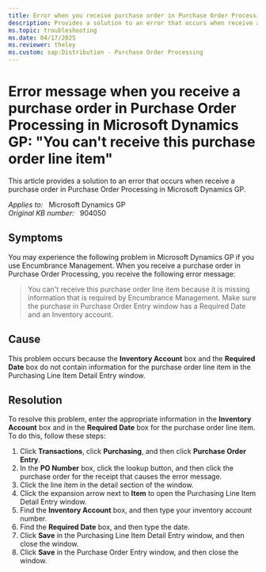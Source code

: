 ```yaml
---
title: Error when you receive purchase order in Purchase Order Processing in Microsoft Dynamics GP 
description: Provides a solution to an error that occurs when receive a purchase order in Purchase Order Processing in Microsoft Dynamics GP.
ms.topic: troubleshooting
ms.date: 04/17/2025
ms.reviewer: theley
ms.custom: sap:Distribution - Purchase Order Processing
---
```

# Error message when you receive a purchase order in Purchase Order Processing in Microsoft Dynamics GP: "You can't receive this purchase order line item"

This article provides a solution to an error that occurs when receive a purchase order in Purchase Order Processing in Microsoft Dynamics GP.

_Applies to:_ &nbsp; Microsoft Dynamics GP  
_Original KB number:_ &nbsp; 904050

## Symptoms

You may experience the following problem in Microsoft Dynamics GP if you use Encumbrance Management. When you receive a purchase order in Purchase Order Processing, you receive the following error message:

> You can't receive this purchase order line item because it is missing information that is required by Encumbrance Management. Make sure the purchase in Purchase Order Entry window has a Required Date and an Inventory account.

## Cause

This problem occurs because the **Inventory Account** box and the **Required Date** box do not contain information for the purchase order line item in the Purchasing Line Item Detail Entry window.

## Resolution

To resolve this problem, enter the appropriate information in the **Inventory Account** box and in the **Required Date** box for the purchase order line item. To do this, follow these steps:

1. Click **Transactions**, click **Purchasing**, and then click **Purchase Order Entry**.
2. In the **PO Number** box, click the lookup button, and then click the purchase order for the receipt that causes the error message.
3. Click the line item in the detail section of the window.
4. Click the expansion arrow next to **Item** to open the Purchasing Line Item Detail Entry window.
5. Find the **Inventory Account** box, and then type your inventory account number.
6. Find the **Required Date** box, and then type the date.
7. Click **Save** in the Purchasing Line Item Detail Entry window, and then close the window.
8. Click **Save** in the Purchase Order Entry window, and then close the window.
